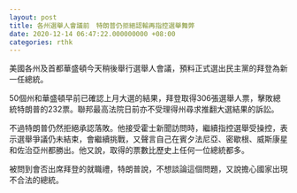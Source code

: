 ```yaml
---
layout: post
title: 各州選舉人會議前　特朗普仍拒絕認輸再指控選舉舞弊
date: 2020-12-14 06:47:22.000000000 +08:00
categories: rthk
---
```


美國各州及首都華盛頓今天稍後舉行選舉人會議，預料正式選出民主黨的拜登為新一任總統。

50個州和華盛頓早前已確認上月大選的結果，拜登取得306張選舉人票，擊敗總統特朗普的232票。聯邦最高法院日前亦不受理得州尋求推翻大選結果的訴訟。

不過特朗普仍然拒絕承認落敗。他接受霍士新聞訪問時，繼續指控選舉受操控，表示選舉爭議仍未結束，會繼續挑戰，又聲言自己在賓夕法尼亞、密歇根、威斯康星和佐治亞州都勝出。他又說，取得的票數比歷史上任何一位總統都多。

被問到會否出席拜登的就職禮，特朗普說，不想談論這個問題，又說擔心國家出現不合法的總統。
